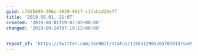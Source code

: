```yaml
---
guid: c7825899-306c-4039-961f-c17ab1d20e77
title: '2019.08.01, 21:07'
created: '2019-08-01T19:07:02+00:00'
changed: '2019-09-24T07:19:12+00:00'


repost_of: 'https://twitter.com/Joe8Bit/status/1156312965265707013?s=09'
---
```


